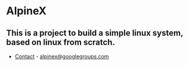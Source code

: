 # AlpineX
## This is a project to build a simple linux system, based on linux from scratch.

* [Contact](mailto:alpinex@googlegroups.com) - alpinex@googlegroups.com

